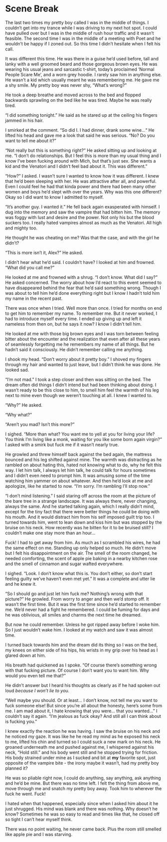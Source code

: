 # Scene Break

The last two times my pretty boy called I was in the middle of things. I couldn’t get into my trance while I was driving to my next hot spot. I could have pulled over but I was in the middle of rush hour traffic and it wasn’t feasible. The second time I was in the middle of a meeting with Poet and he wouldn’t be happy if I zoned out. So this time I didn’t hesitate when I felt his call.

It was different this time. He was there in a guise he’d used before, tall and lanky with a well groomed beard and those gorgeous brown eyes. He was wearing his usual jeans and sarcastic t-shirt, today’s proclaimed ‘Normal People Scare Me’, and a worn grey hoodie. I rarely saw him in anything else. He wasn’t a kid which usually meant he was remembering me. He gave me a shy smile. My pretty boy was never shy, “What’s wrong?”

He took a deep breathe and moved across to the bed and flopped backwards sprawling on the bed like he was tired. Maybe he was really tired.

“I did something tonight.” He said as he stared up at the ceiling his fingers jammed in his hair.

I smirked at the comment.  “So did I.  I had dinner, drank some wine...“  He lifted his head and gave me a look that said he was serious.  “No? Do you want to tell me about it?”

“Not really but this is something right?” He asked sitting up and looking at me. “I don’t do relationships. But I feel this is more than my usual thing and I know I’ve been fucking around with Mich, but that’s just sex. She wants a kid and the Venatori and I didn’t feel bad about it. This was different.”

“How?” I asked. I wasn’t sure I wanted to know how it was different. I knew that he’d been sleeping with her. He was attractive after all, and powerful. Even I could feel he had that kinda power and there had been many other women and boys he’d slept with over the years. Why was this one different? Okay so I did want to know I admitted to myself.

“It’s another guy. I wanted it.” He fell back again exasperated with himself. I dug into the memory and saw the vampire that had bitten him. The memory was foggy with lust and desire and the power. Not only his but the blood suckers too. I really hated vampires almost as much as the Venatori. All high and mighty too.

He thought he was cheating on me?  Was that the case, and with the girl he didn’t?

“This is more isn’t it, Alex?”  He asked.

I didn’t hear what he’d said.  I couldn’t have?  I looked at him and frowned.  “What did you call me?”

He looked at me and frowned with a shrug.  “I don’t know. What did I say?”  He asked concerned.  The worry about how I’d react to this event seemed to have disappeared behind the fear that he’d said something wrong.  Though I was about to tell him he’d done everything right but I know I hadn’t told him my name in the recent past.

There was once when I tried.  Well more than once.  I tried for months on end to get him to remember my name.  To remember me.  But it never worked, I had  to introduce myself every time.  I ended up giving up and left  it nameless from then on, but he says it now?  I know I didn’t tell him.

He looked at me with those big brown eyes and I was torn between feeling bitter about the encounter and the realization that even after all these years of seamlessly forgetting me he remembers my name of all things.  But he hadn’t said it consciously.  He didn’t remember calling me anything.

I shook my head.  “Don’t worry about it pretty boy.”  I shoved my fingers through my hair and wanted to just leave, but I didn’t think he was done.  He looked sad.

“I’m not mad.”  I took a step closer and then was sitting on the bed.  The dream often did things I didn’t intend but had been thinking about doing.  I wasn’t ready to be this close to him, to smell him feel the warmth of his leg next to mine even though we weren’t touching at all.  I knew I wanted to.

“Why?”  He asked.

“Why what?”

“Aren’t you mad?  Isn’t this more?”

I sighed. “More than what? You want me to yell at you for living your life? You think I’m living like a monk, waiting for you like some born again virgin?” I asked with a smirk but fuck me if it wasn’t nearly true.

He growled and threw himself back against the bed again, the mattress bounced and his leg shifted against mine.  The warmth was distracting as he rambled on about hating this, hated not knowing what to do, why he felt this way.  I let him talk, I always let him talk, he could talk for hours sometimes and I didn’t even need to prompt him.  It was amusing some of the time watching him yammer on about whatever.  And then he’d look at me and apologize, like he started to now.  “I’m sorry.  I’m rambling I’ll stop now.”

“I don’t mind listening.”  I said staring off across the room at the picture of the bare tree in a strange landscape.  It was always there, never changing, always the same. And he started talking again, which I really didn’t mind, except for the tiny fact that there were better things he could be doing with his mouth. And it would distract him from his self imposed guilt trip too. I turned towards him, went to lean down and kiss him but was stopped by the bruise on his neck. How recently was he bitten for it to be bruised still? I couldn’t make one stay more than an hour…

Fuck!  I had to get away from him.  As much as I scrambled his wires, he had the same effect on me.  Standing up only helped so much.  He didn’t move but I felt his disappointment on the air. The smell of the room changed, he needed comforting, the scent of apple pie baking in a nearby kitchen rose and the smell of cinnamon and sugar wafted everywhere.

I sighed.  “Look.  I don’t know what this is.  You don’t either, so don’t start feeling guilty we’ve haven’t even met yet.”  It was a complete and utter lie and he knew it.

“So I should go and just let him fuck me?  Nothing’s wrong with that picture?”  He growled.  From worry to anger and then we’d stomp off.  It wasn’t the first time. But it was the first time since he’d started to remember me. We’d never had a fight he remembered. I could be fuming for days and he was oblivious, all smiles and charms the next time he dreamed.

But now he could remember. Unless he got ripped away before I woke him. So I just wouldn’t wake him. I looked at my watch and saw it was almost time.

I turned back towards him and the dream did its thing so I was on the bed, my knees on either side of his hips, his wrists in my grip over his head as I glared down at him.

His breath had quickened as I spoke. “Of course there’s something wrong with that fucking picture. Of course I don’t want you to want him. Why would you even tell me that?”

He didn’t answer but I heard his thoughts as clearly as if he had spoken out loud _because I won’t lie to you._

“Well maybe you should. Or at least... I don’t know, not tell me you want to fuck someone else! But since you’re all about the honesty, here’s some from me. I am mad about it, I hate knowing that you were... that you wanted...” I couldn’t say it again. “I’m jealous as fuck okay? And still all I can think about is fucking you.”

I knew exactly the reaction he was having.  I saw the bruise on his neck and he noticed my gaze.  It was like he he read my mind as he exposed his neck to me, lifted his chin and turned so I could suck a new mark on his neck.  He groaned underneath me and pushed against me, I whispered against his neck, “Hold still.” and his body went still and he stopped trying for friction.  His body strained under mine as I sucked and bit at **my** favorite spot, just opposite of the vampire bite - the irony maybe it wasn’t, had my pretty boy planned it?

He was so pliable right now, I could do anything, say anything, ask anything and he’d be mine.  But there was no time left.  I felt the thing from above me, move through me and snatch my pretty boy away. Took him to wherever the fuck he went.  Fuck!

I hated when that happened, especially since when I asked him about it he just shrugged.  His mind was blank and there was nothing. Why doesn’t he know? Sometimes he was so easy to read and times like that, he closed off so tight I can’t hear myself think.

There was no point waiting, he never came back. Plus the room still smelled like apple pie and I was starving.

